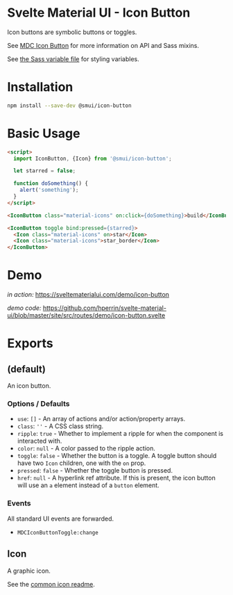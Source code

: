 # Svelte Material UI - Icon Button

Icon buttons are symbolic buttons or toggles.

See [MDC Icon Button](https://material.io/develop/web/components/buttons/icon-buttons/) for more information on API and Sass mixins.

See [the Sass variable file](https://github.com/material-components/material-components-web/blob/v3.1.1/packages/mdc-icon-button/_variables.scss) for styling variables.

# Installation

```sh
npm install --save-dev @smui/icon-button
```

# Basic Usage

```html
<script>
  import IconButton, {Icon} from '@smui/icon-button';

  let starred = false;

  function doSomething() {
    alert('something');
  }
</script>

<IconButton class="material-icons" on:click={doSomething}>build</IconButton>

<IconButton toggle bind:pressed={starred}>
  <Icon class="material-icons" on>star</Icon>
  <Icon class="material-icons">star_border</Icon>
</IconButton>
```

# Demo

*in action:* https://sveltematerialui.com/demo/icon-button

*demo code:* https://github.com/hperrin/svelte-material-ui/blob/master/site/src/routes/demo/icon-button.svelte

# Exports

## (default)

An icon button.

### Options / Defaults

* `use`: `[]` - An array of actions and/or action/property arrays.
* `class`: `''` - A CSS class string.
* `ripple`: `true` - Whether to implement a ripple for when the component is interacted with.
* `color`: `null` - A color passed to the ripple action.
* `toggle`: `false` - Whether the button is a toggle. A toggle button should have two `Icon` children, one with the `on` prop.
* `pressed`: `false` - Whether the toggle button is pressed.
* `href`: `null` - A hyperlink ref attribute. If this is present, the icon button will use an `a` element instead of a `button` element.

### Events

All standard UI events are forwarded.

* `MDCIconButtonToggle:change`

## Icon

A graphic icon.

See the [common icon readme](https://github.com/hperrin/svelte-material-ui/blob/master/packages/common/README.md#icon).
